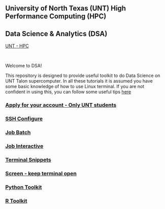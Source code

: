 ## University of North Texas (UNT) High Performance Computing (HPC)
## Data Science & Analytics (DSA)
[UNT - HPC](https://hpc.unt.edu/home)

</br>

Welcome to DSA!

This repository is designed to provide useful toolkit to do Data Science on UNT Talon supercomputer.
In all these tutorials it is assumed you have some basic knowledge of how to use Linux terminal. If you are not confident in using this, you can follow some useful tips  [here](https://www.howtogeek.com/140679/beginner-geek-how-to-start-using-the-linux-terminal/)

### [Apply for your account - Only UNT students](https://hpc.unt.edu/account-info)

### [SSH Configure](https://github.com/gmihaila/unt_hpc/tree/master/ssh_configure)

### [Job Batch](https://github.com/gmihaila/unt_hpc/tree/master/job_batch)

### [Job Interactive](https://github.com/gmihaila/unt_hpc/tree/master/job_interactive)

### [Terminal Snippets](https://github.com/gmihaila/unt_hpc/tree/master/terminal_snippets)

### [Screen - keep terminal open](https://github.com/gmihaila/unt_hpc/blob/master/use_screen.md)

### [Python Toolkit](https://github.com/gmihaila/unt_hpc/tree/master/python)

### [R Toolkit](https://github.com/gmihaila/unt_hpc/tree/master/r)
